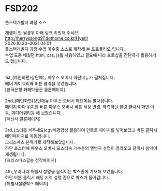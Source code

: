 # FSD202
풀스택개발자 과정 소스<br>

재생이 안 될경우 아래 링크 확인해 주세요!<br>
http://herryssong97.dothome.co.kr/Hyeri/ <br>
2020.10.20~2021.04.01<br>
풀스택개발자 과정 수업 이수중 스스로 제작해 본 포트폴리오 입니다.<br>
수업 도중 배웠던 html, css, js를 사용하였고 필요에 따라 포토샵을 간단하게 활용하기도 했습니다.<br><br><br>
1st_(메인화면)상단메뉴 마우스 오버시 하단메뉴가 펼쳐집니다.<br>
배너 제이쿼리와 버튼 클릭을 넣었습니다.<br>
[한국은행 화폐박물관 클론페이지]<br><br>
2nd_(메인화면)상단메뉴 마우스 오버시 하단메뉴 펼쳐집니다.<br>
페이지 마다 위치한 버튼 마우스 오버시 버튼 색상 변경, 좌측하단 블릿 클릭시 화면 이동, 미디어쿼리등 해 보았습니다.<br>
[덕신사 클론페이지]<br><br>
3rd_(소리를 켜주세요)cgv배경영상 활용하여 인트로 페이지를 넣어보았고 버튼 클릭시 메인페이지로 이동합니다.<br>
크리스마스 분위기로 제작해보았습니다.<br>
하단 포스터에 마우스 오버시 포스터속 가수들의 앨범곡 설명이 올라오고 클릭시 음악이 재생됩니다.<br>
[크리스마스팝송 창작페이지]<br><br>
4th_우리나라 특별시 설명을 움직이는 박스안에 기재해 보았습니다.<br>
하단 버튼 클릭시 해당 지역 설명 칸으로 박스가 돌아갑니다.<br>
[특별시설명박스 페이지]<br><br>
